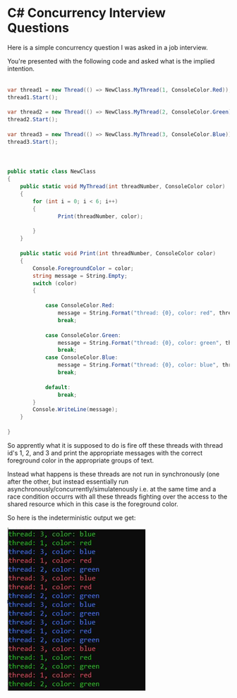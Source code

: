 # C# Concurrency Interview Questions

Here is a simple concurrency question I was asked in a job interview.

You're presented with the following code and asked what is the implied intention.

```csharp

var thread1 = new Thread(() => NewClass.MyThread(1, ConsoleColor.Red));
thread1.Start();

var thread2 = new Thread(() => NewClass.MyThread(2, ConsoleColor.Green));
thread2.Start();

var thread3 = new Thread(() => NewClass.MyThread(3, ConsoleColor.Blue));
thread3.Start();



public static class NewClass
{
    public static void MyThread(int threadNumber, ConsoleColor color)
    {
        for (int i = 0; i < 6; i++)
        {
                Print(threadNumber, color);

        }
    }

    public static void Print(int threadNumber, ConsoleColor color)
    {
        Console.ForegroundColor = color;
        string message = String.Empty;
        switch (color)
        {

            case ConsoleColor.Red:
                message = String.Format("thread: {0}, color: red", threadNumber);
                break;

            case ConsoleColor.Green:
                message = String.Format("thread: {0}, color: green", threadNumber);
                break;
            case ConsoleColor.Blue:
                message = String.Format("thread: {0}, color: blue", threadNumber);
                break;

            default:
                break;
        }
        Console.WriteLine(message);
    }

}
```

So apprently what it is supposed to do is fire off these threads with thread
id's 1, 2, and 3 and print the appropriate messages with the correct foreground
color in the appropriate groups of text.

Instead what happens is these threads are not run in synchronously (one after
 the other, but instead essentially run asynchronously/concurrently/simulatenously
  i.e. at the same time and a race condition occurrs with all these threads fighting
  over the access to the shared resource which in this case is the foreground color.

So here is the indeterministic output we get:

![thread-1.jpf](/doc/img/thread-1.jpg)